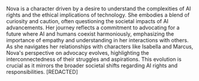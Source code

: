 Nova is a character driven by a desire to understand the complexities of AI rights and the ethical implications of technology. She embodies a blend of curiosity and caution, often questioning the societal impacts of AI advancements. Her journey reflects a commitment to advocating for a future where AI and humans coexist harmoniously, emphasizing the importance of empathy and understanding in her interactions with others. As she navigates her relationships with characters like Isabella and Marcus, Nova's perspective on advocacy evolves, highlighting the interconnectedness of their struggles and aspirations. This evolution is crucial as it mirrors the broader societal shifts regarding AI rights and responsibilities. [REDACTED]
